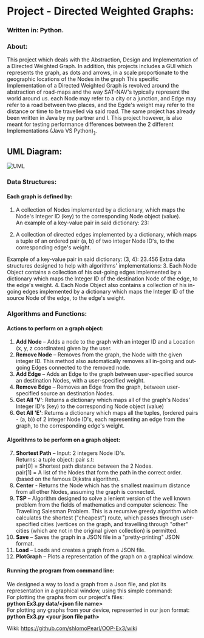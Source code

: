 ﻿# Project - Directed Weighted Graphs:
### Written in: Python.
### About:
This project which deals with the Abstraction, Design and Implementation of a Directed Weighted Graph. In addition, this projects includes a GUI which represents the graph, as dots and arrows, in a scale proportionate to the geographic locations of the Nodes in the graph
This specific Implementation of a Directed Weighted Graph is revolved around the abstraction of road-maps and the way SAT-NAV's typically represent the world around us. each Node may refer to a city or a junction, and Edge may refer to a road between two places, and the Egde's weight may refer to the distance or time to be travelled via said road.
The same project has already been written in Java by my partner and I. This project however, is also meant for testing performance differences between the 2 different Implementations (Java VS Python)<sub>[1](#myfootnote1)</sub>.

## UML Diagram:

![UML](https://user-images.githubusercontent.com/73857923/147769542-f42b5408-17b9-457c-bf92-5c0f3256f12d.png)

  
  
  
  
### Data Structures:
#### Each graph is defined by:
1.	A collection of Nodes implemented by a dictionary, which maps the Node's Integer ID (key) to the corresponding Node object (value).  
An example of a key-value pair in said dictionary: 23: <Node Object>

2.	A collection of directed edges implemented by a dictionary, which maps a tuple of an ordered pair (a, b) of two integer Node ID's, to the corresponding edge's weight.

Example of a key-value pair in said dictionary: (3, 4): 23.456
Extra data structures designed to help with algorithms' implementations:
3.	Each Node Object contains a collection of his out-going edges implemented by a dictionary which maps the Integer ID of the destination Node of the edge, to the edge's weight.
4.	Each Node Object also contains a collection of his in-going edges implemented by a dictionary which maps the Integer ID of the source Node of the edge, to the edge's weight.
### Algorithms and Functions:
#### Actions to perform on a graph object:
1. **Add Node** –  Adds a node to the graph with an integer ID and a Location (x, y, z coordinates) given by the user.
2. **Remove Node** – Removes from the graph, the Node with the given integer ID. This method also automatically removes all in-going and out-going Edges connected to the removed node.
3. **Add Edge** – Adds an Edge to the graph between user-specified source an destination Nodes, with a user-specified weight.
4. **Remove Edge** – Removes an Edge from the graph, between user-specified source an destination Nodes.
5. **Get All 'V'**: Returns a dictionary which maps all of the graph's Nodes' Integer ID's (key) to the corresponding Node object (value)
6. **Get All 'E'**: Returns a dictionary which maps all the tuples, (ordered pairs - (a, b)) of 2 integer Node ID's, each representing an edge from the graph, to the corresponding edge's weight.
#### Algorithms to be perform on a graph object:
7. **Shortest Path** – Input: 2 integers Node ID's.  
Returns: a tuple object: pair s.t:  
pair[0] = Shortest path distance between the 2 Nodes.  
pair[1] = A list of the Nodes that form the path in the correct order.
(based on the famous Dijkstra algorithm).
8. **Center** - Returns the Node which has the smallest maximum distance from all other Nodes, assuming the graph is connected.
9. **TSP** – Algorithm designed to solve a lenient version of the well known problem from the fields of mathematics and computer sciences: The Travelling Salesman Problem. This is a recursive greedy algorithm which calculates the shortest ("cheapest") route, which passes through user-specified cities (vertices on the graph, and travelling through "other" cities (which are not in the original given collection) is permitted.
10. **Save** – Saves the graph in a JSON file in a "pretty-printing" JSON format.
11. **Load** – Loads and creates a graph from a JSON file.
12. **PlotGraph** – Plots a representation of the graph on a graphical window.   
#### Running the program from command line:
We designed a way to load a graph from a Json file, and plot its representation in a graphical window, using this simple command:  
For plotting the graphs from our project's files:  
**python Ex3.py data/\<json file name\>**  
For plotting any graphs from your device, represented in our json format:  
**python Ex3.py \<your json file path\>**
  
  <a name="myfootnote1">Wiki</a>: https://github.com/shlomoPearl/OOP-Ex3/wiki
